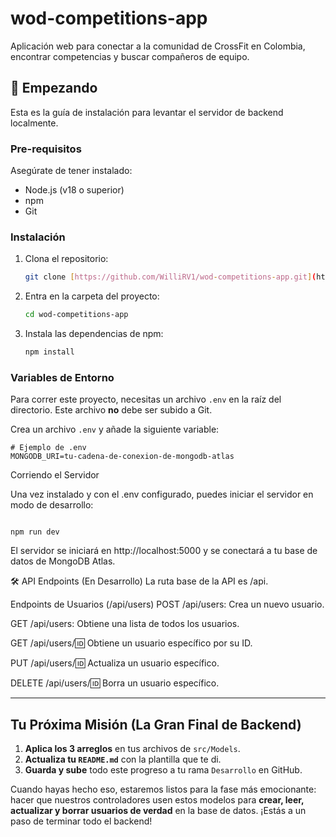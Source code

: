 # wod-competitions-app

Aplicación web para conectar a la comunidad de CrossFit en Colombia, encontrar competencias y buscar compañeros de equipo.

## 🚀 Empezando

Esta es la guía de instalación para levantar el servidor de backend localmente.

### Pre-requisitos

Asegúrate de tener instalado:
* Node.js (v18 o superior)
* npm
* Git

### Instalación

1.  Clona el repositorio:
    ```bash
    git clone [https://github.com/WilliRV1/wod-competitions-app.git](https://github.com/WilliRV1/wod-competitions-app.git)
    ```
2.  Entra en la carpeta del proyecto:
    ```bash
    cd wod-competitions-app
    ```
3.  Instala las dependencias de npm:
    ```bash
    npm install
    ```

### Variables de Entorno

Para correr este proyecto, necesitas un archivo `.env` en la raíz del directorio. Este archivo **no** debe ser subido a Git.

Crea un archivo `.env` y añade la siguiente variable:

```env
# Ejemplo de .env
MONGODB_URI=tu-cadena-de-conexion-de-mongodb-atlas
```
Corriendo el Servidor

Una vez instalado y con el .env configurado, puedes iniciar el servidor en modo de desarrollo:

```

npm run dev
```
El servidor se iniciará en http://localhost:5000 y se conectará a tu base de datos de MongoDB Atlas.

🛠️ API Endpoints (En Desarrollo)
La ruta base de la API es /api.

Endpoints de Usuarios (/api/users)
POST /api/users: Crea un nuevo usuario.

GET /api/users: Obtiene una lista de todos los usuarios.

GET /api/users/:id: Obtiene un usuario específico por su ID.

PUT /api/users/:id: Actualiza un usuario específico.

DELETE /api/users/:id: Borra un usuario específico.


---
## Tu Próxima Misión (La Gran Final de Backend)

1.  **Aplica los 3 arreglos** en tus archivos de `src/Models`.
2.  **Actualiza tu `README.md`** con la plantilla que te di.
3.  **Guarda y sube** todo este progreso a tu rama `Desarrollo` en GitHub.

Cuando hayas hecho eso, estaremos listos para la fase más emocionante: hacer que nuestros controladores usen estos modelos para **crear, leer, actualizar y borrar usuarios de verdad** en la base de datos. ¡Estás a un paso de terminar todo el backend!